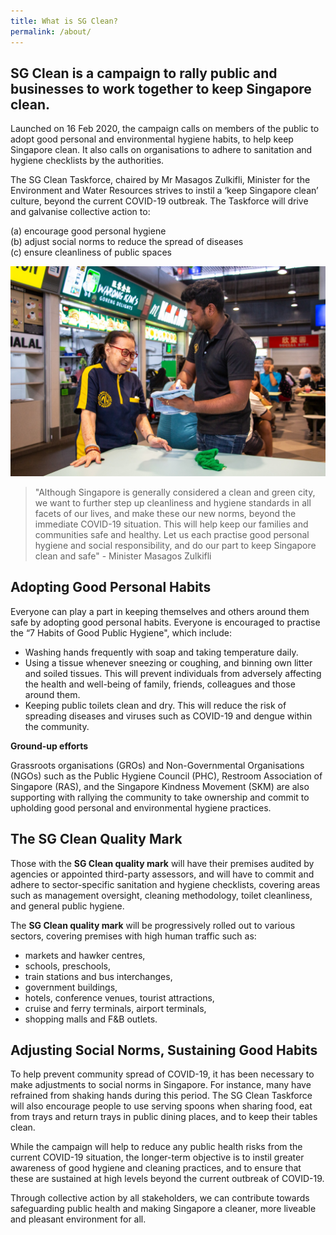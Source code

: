 ```yaml
---
title: What is SG Clean?
permalink: /about/
---
```


## SG Clean is a campaign to rally public and businesses to work together to keep Singapore clean.  
  
Launched on 16 Feb 2020, the campaign calls on members of the public to adopt good personal and environmental hygiene habits, to help keep Singapore clean. It also calls on organisations to adhere to sanitation and hygiene checklists by the authorities.  

The SG Clean Taskforce, chaired by Mr Masagos Zulkifli, Minister for the Environment and Water Resources strives to instil a ‘keep Singapore clean’ culture, beyond the current COVID-19 outbreak. The Taskforce will drive and galvanise collective action to: <br>

(a) encourage good personal hygiene <br>
(b) adjust social norms to reduce the spread of diseases <br>
(c) ensure cleanliness of public spaces <br>


![Getting SG Clean certified](/images/hawker1.jpg)

> "Although Singapore is generally considered a clean and green city, we want to further step up cleanliness and hygiene standards in all facets of our lives, and make these our new norms, beyond the immediate COVID-19 situation. This will help keep our families and communities safe and healthy. Let us each practise good personal hygiene and social responsibility, and do our part to keep Singapore clean and safe" - Minister Masagos Zulkifli


##  Adopting Good Personal Habits 

Everyone can play a part in keeping themselves and others around them safe by adopting good personal habits. Everyone is encouraged to practise the “7 Habits of Good Public Hygiene", which include:

- Washing hands frequently with soap and taking temperature daily.
- Using a tissue whenever sneezing or coughing, and binning own litter and soiled tissues. This will prevent individuals from adversely affecting the health and well-being of family, friends, colleagues and those around them.
- Keeping public toilets clean and dry. This will reduce the risk of spreading diseases and viruses such as COVID-19 and dengue within the community.

**Ground-up efforts**

Grassroots organisations (GROs) and Non-Governmental Organisations (NGOs) such as the Public Hygiene Council (PHC), Restroom Association of Singapore (RAS), and the Singapore Kindness Movement (SKM) are also supporting with rallying the community to take ownership and commit to upholding good personal and environmental hygiene practices.


## The SG Clean Quality Mark

Those with the **SG Clean quality mark** will have their premises audited by agencies or appointed third-party assessors, and will have to commit and adhere to sector-specific sanitation and hygiene checklists, covering areas such as management oversight, cleaning methodology, toilet cleanliness, and general public hygiene.  
  
The **SG Clean quality mark** will be progressively rolled out to various sectors, covering premises with high human traffic such as:

- markets and hawker centres,
- schools, preschools,
- train stations and bus interchanges,  
- government buildings,  
- hotels, conference venues, tourist attractions,  
- cruise and ferry terminals, airport terminals,  
- shopping malls and F&B outlets.



## Adjusting Social Norms, Sustaining Good Habits

To help prevent community spread of COVID-19, it has been necessary to make adjustments to social norms in Singapore. For instance, many have refrained from shaking hands during this period. The SG Clean Taskforce will also encourage people to use serving spoons when sharing food, eat from trays and return trays in public dining places, and to keep their tables clean. 

While the campaign will help to reduce any public health risks from the current COVID-19 situation, the longer-term objective is to instil greater awareness of good hygiene and cleaning practices, and to ensure that these are sustained at high levels beyond the current outbreak of COVID-19.  
  
Through collective action by all stakeholders, we can contribute towards safeguarding public health and making Singapore a cleaner, more liveable and pleasant environment for all.

